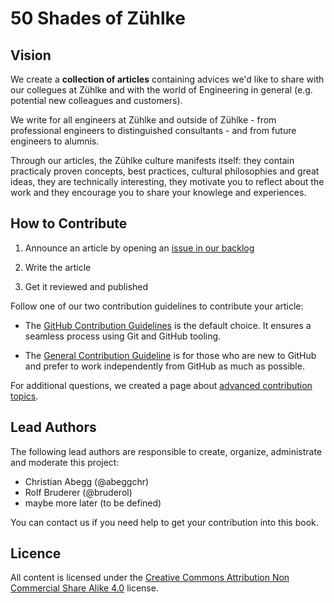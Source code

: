 # 50 Shades of Zühlke

## Vision

We create a **collection of articles** containing advices we'd like to share with our collegues at Zühlke and with the world of Engineering in general (e.g. potential new colleagues and customers).

We write for all engineers at Zühlke and outside of Zühlke - from professional engineers to distinguished consultants - and from future engineers to alumnis.

Through our articles, the Zühlke culture manifests itself: they contain practicaly proven concepts, best practices, cultural philosophies and great ideas, they are technically interesting, they motivate you to reflect about the work and they encourage you to share your knowlege and experiences.

## How to Contribute

1. Announce an article by opening an [issue in our backlog](https://github.com/Zuehlke/zuehlke-book/issues/new?labels=article&title=Article:%20%3Cput%20topic%20title%20here%3E)

2. Write the article

3. Get it reviewed and published

Follow one of our two contribution guidelines to contribute your article:

* The [GitHub Contribution Guidelines](./github-contribution-guideline.md) is the default choice. It ensures a seamless process using Git and GitHub tooling.

* The [General Contribution Guideline](./general-contribution-guideline.md) is for those who are new to GitHub and prefer to work independently from GitHub as much as possible.

For additional questions, we created a page about [advanced contribution topics](./advanced-contribution-topics.md).

## Lead Authors

The following lead authors are responsible to create, organize, administrate and moderate this project:

* Christian Abegg (@abeggchr)
* Rolf Bruderer (@bruderol)
* maybe more later (to be defined)

You can contact us if you need help to get your contribution into this book.

## Licence

All content is licensed under the [Creative Commons Attribution Non Commercial Share Alike 4.0](https://creativecommons.org/licenses/by-nc-sa/4.0/) license.
